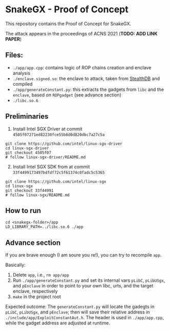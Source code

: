 # SnakeGX - Proof of Concept

This repository contains the Proof of Concept for SnakeGX.

The attack appears in the proceedings of ACNS 2021 (**TODO: ADD LINK PAPER**)

## Files:
- `./app/app.cpp`: contains logic of ROP chains creation and enclave analysis
- `./enclave.signed.so`: the enclave to attack, taken from [StealthDB](https://github.com/cryptograph/stealthdb) and compiled
- `./app/generateConstant.py`: this extracts the gadgets from `libc` and the `enclave`, based on `ROPgadget` (see advance section)
- `./libc.so.6`

## Preliminaries

1) Install Intel SGX Driver at commit `4505f07271ed82230fce55b8d0d820dbc7a27c5a`

```
git clone https://github.com/intel/linux-sgx-driver
cd linux-sgx-driver
git checkout 4505f07
# follow linux-sgx-driver/README.md
```

2) Install Intel SGX SDK from at commit `33f4499173497bdfdf72c5f61374c0fadc5c5365`

```
git clone https://github.com/intel/linux-sgx
cd linux-sgx
git checkout 33f44991
# follow linux-sgx/README.md
```

## How to run

```
cd <snakegx-folder>/app
LD_LIBRARY_PATH=../libc.so.6 ./app
```

## Advance section

If you are brave enough (I am soure you re!), you can try to recompile `app`.

Basically:
1. Delete `app`, i.e., `rm app/app`
2. Run `./app/generateConstant.py` and set its internal vars `pLibC`, `pLibUSgx`, and `pEnclave` in order to point to your own libc, urts, and the target enclave, respectively
3. `make` in the project root

Expected outcome: 
The `generateConstant.py` will locate the gadegts in  `pLibC`, `pLibUSgx`, and `pEnclave`; then will save their relative address in `./include/app/ExploitConstantAut.h`.
The header is used in `./app/app.cpp`, while the gadget address are adjusted at runtime.


